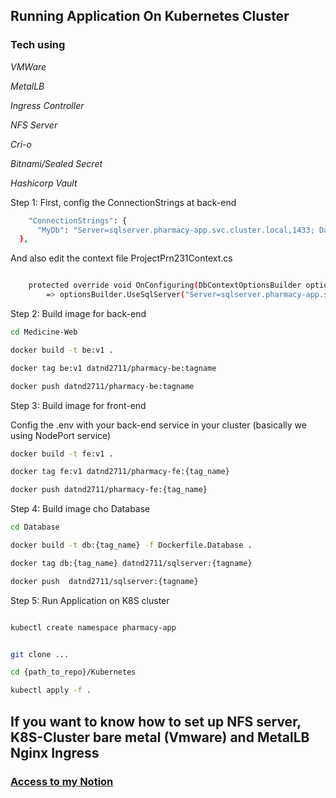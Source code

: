 ## Running Application On Kubernetes Cluster

### Tech using

*VMWare*

*MetalLB*

*Ingress Controller*

*NFS Server*

*Cri-o*

*Bitnami/Sealed Secret*

*Hashicorp Vault*


Step 1: First, config the ConnectionStrings at back-end

```bash
    "ConnectionStrings": {
      "MyDb": "Server=sqlserver.pharmacy-app.svc.cluster.local,1433; Database=MedicineWeb; User Id=sa; Password=DatLaid234555@Xy; MultipleActiveResultSets=true; TrustServerCertificate=True"
  },
```

And also edit the context file ProjectPrn231Context.cs

```bash

    protected override void OnConfiguring(DbContextOptionsBuilder optionsBuilder)
        => optionsBuilder.UseSqlServer("Server=sqlserver.pharmacy-app.svc.cluster.local,1433; Database=MedicineWeb; User Id=sa; Password=DatLaid234555@Xy; MultipleActiveResultSets=true; TrustServerCertificate=True");


```

Step 2: Build image for back-end

```bash
cd Medicine-Web

docker build -t be:v1 .

docker tag be:v1 datnd2711/pharmacy-be:tagname

docker push datnd2711/pharmacy-be:tagname

```

Step 3: Build image for front-end

Config the .env with your back-end service in your cluster (basically we using NodePort service)


```bash
docker build -t fe:v1 .

docker tag fe:v1 datnd2711/pharmacy-fe:{tag_name}

docker push datnd2711/pharmacy-fe:{tag_name}
```

Step 4: Build image cho Database

```bash
cd Database

docker build -t db:{tag_name} -f Dockerfile.Database .

docker tag db:{tag_name} datnd2711/sqlserver:{tagname}

docker push  datnd2711/sqlserver:{tagname}

```
Step 5: Run Application on K8S cluster
```bash

kubectl create namespace pharmacy-app


git clone ...

cd {path_to_repo}/Kubernetes

kubectl apply -f .
```
## If you want to know how to set up NFS server, K8S-Cluster bare metal (Vmware) and MetalLB Nginx Ingress

### **[Access to my Notion](https://www.notion.so/datlaid/268200cd12cb4226834648f298512d44?v=cc87800a59da4616838c8f10919aebfb&pvs=4)**
